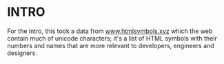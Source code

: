 # INTRO
For the intro, this took a data from www.htmlsymbols.xyz which the web contain much of unicode characters; it's a list of HTML symbols with their numbers and names that are more relevant to developers, engineers and designers.
